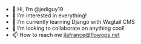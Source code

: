 - 👋 Hi, I’m @jediguy19
- 👀 I’m interested in everything!
- 🌱 I’m currently learning Django with Wagtail CMS
- 💞️ I’m looking to collaborate on anything cool!
- 📫 How to reach me jlafrance@flowops.net

<!---
jediguy19/jediguy19 is a ✨ special ✨ repository because its `README.md` (this file) appears on your GitHub profile.
You can click the Preview link to take a look at your changes.
--->
